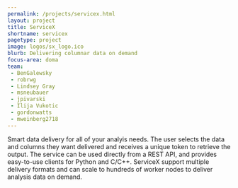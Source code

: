 ```yaml
---
permalink: /projects/servicex.html
layout: project
title: ServiceX
shortname: servicex
pagetype: project
image: logos/sx_logo.ico
blurb: Delivering columnar data on demand
focus-area: doma
team:
 - BenGalewsky
 - robrwg
 - Lindsey Gray
 - msneubauer
 - jpivarski
 - Ilija Vukotic
 - gordonwatts
 - mweinberg2718
---
```

Smart data delivery for all of your analyis needs. The user selects the data and columns they want
delivered and receives a unique token to retrieve the output. The service can be used directly from
a REST API, and provides easy-to-use clients for Python and C/C++. ServiceX support multiple
delivery formats and can scale to hundreds of worker nodes to deliver analysis data on demand.
